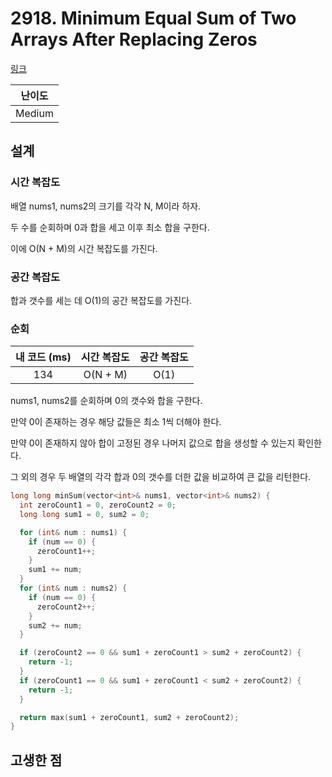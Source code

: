 # 2918. Minimum Equal Sum of Two Arrays After Replacing Zeros

[링크](https://leetcode.com/problems/minimum-equal-sum-of-two-arrays-after-replacing-zeros/)

| 난이도 |
| :----: |
| Medium |

## 설계

### 시간 복잡도

배열 nums1, nums2의 크기를 각각 N, M이라 하자.

두 수를 순회하며 0과 합을 세고 이후 최소 합을 구한다.

이에 O(N + M)의 시간 복잡도를 가진다.

### 공간 복잡도

합과 갯수를 세는 데 O(1)의 공간 복잡도를 가진다.

### 순회

| 내 코드 (ms) | 시간 복잡도 | 공간 복잡도 |
| :----------: | :---------: | :---------: |
|     134      |  O(N + M)   |    O(1)     |

nums1, nums2를 순회하며 0의 갯수와 합을 구한다.

만약 0이 존재하는 경우 해당 값들은 최소 1씩 더해야 한다.

만약 0이 존재하지 않아 합이 고정된 경우 나머지 값으로 합을 생성할 수 있는지 확인한다.

그 외의 경우 두 배열의 각각 합과 0의 갯수를 더한 값을 비교하여 큰 값을 리턴한다.

```cpp
long long minSum(vector<int>& nums1, vector<int>& nums2) {
  int zeroCount1 = 0, zeroCount2 = 0;
  long long sum1 = 0, sum2 = 0;

  for (int& num : nums1) {
    if (num == 0) {
      zeroCount1++;
    }
    sum1 += num;
  }
  for (int& num : nums2) {
    if (num == 0) {
      zeroCount2++;
    }
    sum2 += num;
  }

  if (zeroCount2 == 0 && sum1 + zeroCount1 > sum2 + zeroCount2) {
    return -1;
  }
  if (zeroCount1 == 0 && sum1 + zeroCount1 < sum2 + zeroCount2) {
    return -1;
  }

  return max(sum1 + zeroCount1, sum2 + zeroCount2);
}
```

## 고생한 점

